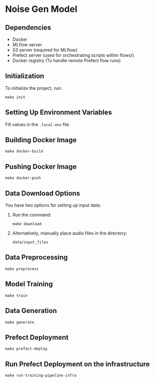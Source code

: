 # Noise Gen Model

## Dependencies
- Docker
- MLflow server
- S3 server (required for MLflow)
- Prefect server (used for orchestrating scripts within flows/)
- Docker registry (To handle remote Prefect flow runs)

## Initialization
To initialize the project, run:
```
make init
```

## Setting Up Environment Variables
Fill values in the `.local.env` file

## Building Docker Image
```
make docker-build
```

## Pushing Docker Image
```
make docker-push
```

## Data Download Options
You have two options for setting up input data:
1. Run the command:
   ```
   make download
   ```
2. Alternatively, manually place audio files in the directory:
   ```
   data/input_files
   ```

## Data Preprocessing
```
make preprocess
```

## Model Training
```
make train
```

## Data Generation
```
make generate
```

## Prefect Deployment
```
make prefect-deploy
```

## Run Prefect Deployment on the infrastructure
```
make run-training-pipeline-infra
```


